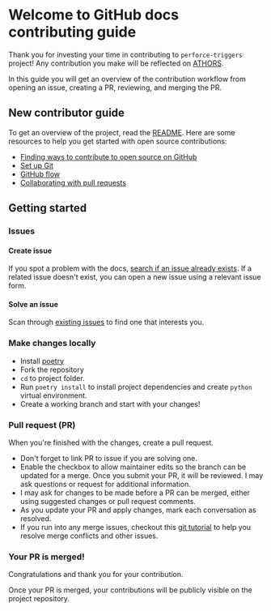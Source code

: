# Welcome to GitHub docs contributing guide
Thank you for investing your time in contributing to `perforce-triggers` project! Any contribution you make will be reflected on [ATHORS](https://github.com/hlYassine/perforce-triggers/blob/main/AUTHORS).


In this guide you will get an overview of the contribution workflow from opening an issue, creating a PR, reviewing, and merging the PR.

## New contributor guide

To get an overview of the project, read the [README](https://github.com/hlYassine/perforce-triggers/blob/main/README.md). Here are some resources to help you get started with open source contributions:

- [Finding ways to contribute to open source on GitHub](https://docs.github.com/en/get-started/exploring-projects-on-github/finding-ways-to-contribute-to-open-source-on-github)
- [Set up Git](https://docs.github.com/en/get-started/quickstart/set-up-git)
- [GitHub flow](https://docs.github.com/en/get-started/quickstart/github-flow)
- [Collaborating with pull requests](https://docs.github.com/en/github/collaborating-with-pull-requests)


## Getting started

### Issues

#### Create issue

If you spot a problem with the docs, [search if an issue already exists](https://docs.github.com/en/search-github/searching-on-github/searching-issues-and-pull-requests#search-by-the-title-body-or-comments). If a related issue doesn't exist, you can open a new issue using a relevant issue form.

#### Solve an issue

Scan through [existing issues](https://github.com/hlYassine/perforce-triggers/issues) to find one that interests you. 

### Make changes locally

- Install [poetry](https://python-poetry.org/docs/)
- Fork the repository
- `cd` to project folder.
- Run `poetry install` to install project dependencies and create `python` virtual environment.
- Create a working branch and start with your changes!

### Pull request (PR)

When you're finished with the changes, create a pull request.

- Don't forget to link PR to issue if you are solving one.
- Enable the checkbox to allow maintainer edits so the branch can be updated for a merge. Once you submit your PR, it will be reviewed. I may ask questions or request for additional information.
- I may ask for changes to be made before a PR can be merged, either using suggested changes or pull request comments.
- As you update your PR and apply changes, mark each conversation as resolved.
- If you run into any merge issues, checkout this [git tutorial](https://lab.github.com/githubtraining/managing-merge-conflicts) to help you resolve merge conflicts and other issues.

### Your PR is merged!

Congratulations and thank you for your contribution.

Once your PR is merged, your contributions will be publicly visible on the project repository.




